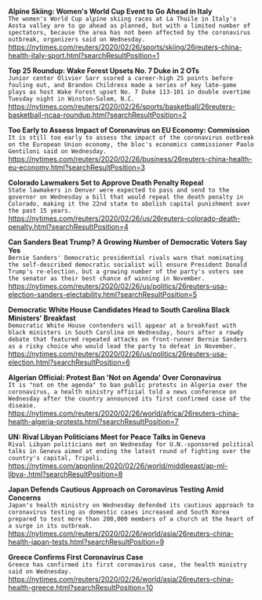 **Alpine Skiing: Women's World Cup Event to Go Ahead in Italy**\
`The women's World Cup alpine skiing races at La Thuile in Italy's Aosta valley are to go ahead as planned, but with a limited number of spectators, because the area has not been affected by the coronavirus outbreak, organizers said on Wednesday.`\
https://nytimes.com/reuters/2020/02/26/sports/skiing/26reuters-china-health-italy-sport.html?searchResultPosition=1

**Top 25 Roundup: Wake Forest Upsets No. 7 Duke in 2 OTs**\
`Junior center Olivier Sarr scored a career-high 25 points before fouling out, and Brandon Childress made a series of key late-game plays as host Wake Forest upset No. 7 Duke 113-101 in double overtime Tuesday night in Winston-Salem, N.C.`\
https://nytimes.com/reuters/2020/02/26/sports/basketball/26reuters-basketball-ncaa-roundup.html?searchResultPosition=2

**Too Early to Assess Impact of Coronavirus on EU Economy: Commission**\
`It is still too early to assess the impact of the coronavirus outbreak on the European Union economy, the bloc's economics commissioner Paolo Gentiloni said on Wednesday.`\
https://nytimes.com/reuters/2020/02/26/business/26reuters-china-health-eu-economy.html?searchResultPosition=3

**Colorado Lawmakers Set to Approve Death Penalty Repeal**\
`State lawmakers in Denver were expected to pass and send to the governor on Wednesday a bill that would repeal the death penalty in Colorado, making it the 22nd state to abolish capital punishment over the past 15 years.`\
https://nytimes.com/reuters/2020/02/26/us/26reuters-colorado-death-penalty.html?searchResultPosition=4

**Can Sanders Beat Trump? A Growing Number of Democratic Voters Say Yes**\
`Bernie Sanders' Democratic presidential rivals warn that nominating the self-described democratic socialist will ensure President Donald Trump's re-election, but a growing number of the party's voters see the senator as their best chance of winning in November. `\
https://nytimes.com/reuters/2020/02/26/us/politics/26reuters-usa-election-sanders-electability.html?searchResultPosition=5

**Democratic White House Candidates Head to South Carolina Black Ministers' Breakfast**\
`Democratic White House contenders will appear at a breakfast with black ministers in South Carolina on Wednesday, hours after a rowdy debate that featured repeated attacks on front-runner Bernie Sanders as a risky choice who would lead the party to defeat in November.`\
https://nytimes.com/reuters/2020/02/26/us/politics/26reuters-usa-election.html?searchResultPosition=6

**Algerian Official: Protest Ban 'Not on Agenda' Over Coronavirus**\
`It is "not on the agenda" to ban public protests in Algeria over the coronavirus, a health ministry official told a news conference on Wednesday after the country announced its first confirmed case of the disease. `\
https://nytimes.com/reuters/2020/02/26/world/africa/26reuters-china-health-algeria-protests.html?searchResultPosition=7

**UN: Rival Libyan Politicians Meet for Peace Talks in Geneva**\
`Rival Libyan politicians met on Wednesday for U.N.-sponsored political talks in Geneva aimed at ending the latest round of fighting over the country's capital, Tripoli.`\
https://nytimes.com/aponline/2020/02/26/world/middleeast/ap-ml-libya-.html?searchResultPosition=8

**Japan Defends Cautious Approach on Coronavirus Testing Amid Concerns**\
`Japan's health ministry on Wednesday defended its cautious approach to coronavirus testing as domestic cases increased and South Korea prepared to test more than 200,000 members of a church at the heart of a surge in its outbreak.`\
https://nytimes.com/reuters/2020/02/26/world/asia/26reuters-china-health-japan-tests.html?searchResultPosition=9

**Greece Confirms First Coronavirus Case**\
`Greece has confirmed its first coronavirus case, the health ministry said on Wednesday.`\
https://nytimes.com/reuters/2020/02/26/world/asia/26reuters-china-health-greece.html?searchResultPosition=10

